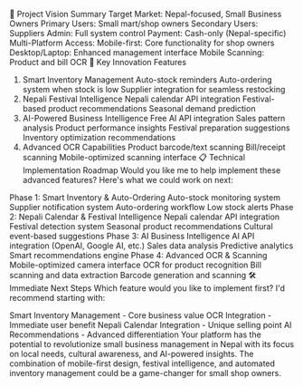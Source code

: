 🎯 Project Vision Summary
Target Market: Nepal-focused, Small Business Owners
Primary Users: Small mart/shop owners
Secondary Users: Suppliers
Admin: Full system control
Payment: Cash-only (Nepal-specific)
Multi-Platform Access:
Mobile-first: Core functionality for shop owners
Desktop/Laptop: Enhanced management interface
Mobile Scanning: Product and bill OCR
🚀 Key Innovation Features
1. Smart Inventory Management
Auto-stock reminders
Auto-ordering system when stock is low
Supplier integration for seamless restocking
2. Nepali Festival Intelligence
Nepali calendar API integration
Festival-based product recommendations
Seasonal demand prediction
3. AI-Powered Business Intelligence
Free AI API integration
Sales pattern analysis
Product performance insights
Festival preparation suggestions
Inventory optimization recommendations
4. Advanced OCR Capabilities
Product barcode/text scanning
Bill/receipt scanning
Mobile-optimized scanning interface
📋 Technical Implementation Roadmap
Would you like me to help implement these advanced features? Here's what we could work on next:

Phase 1: Smart Inventory & Auto-Ordering
Auto-stock monitoring system
Supplier notification system
Auto-ordering workflow
Low stock alerts
Phase 2: Nepali Calendar & Festival Intelligence
Nepali calendar API integration
Festival detection system
Seasonal product recommendations
Cultural event-based suggestions
Phase 3: AI Business Intelligence
AI API integration (OpenAI, Google AI, etc.)
Sales data analysis
Predictive analytics
Smart recommendations engine
Phase 4: Advanced OCR & Scanning
Mobile-optimized camera interface
OCR for product recognition
Bill scanning and data extraction
Barcode generation and scanning
🛠 Immediate Next Steps
Which feature would you like to implement first? I'd recommend starting with:

Smart Inventory Management - Core business value
OCR Integration - Immediate user benefit
Nepali Calendar Integration - Unique selling point
AI Recommendations - Advanced differentiation
Your platform has the potential to revolutionize small business management in Nepal with its focus on local needs, cultural awareness, and AI-powered insights. The combination of mobile-first design, festival intelligence, and automated inventory management could be a game-changer for small shop owners.
